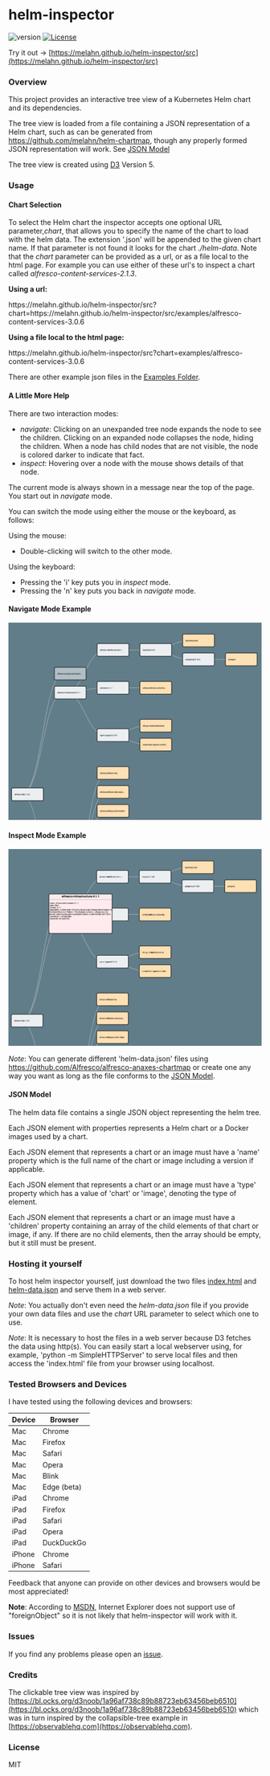 # helm-inspector
![version](https://img.shields.io/badge/version-1.0.0-green)
[![License](https://img.shields.io/badge/License-MIT-blue.svg)](https://opensource.org/licenses/MIT)

Try it out &#8594; [https://melahn.github.io/helm-inspector/src](https://melahn.github.io/helm-inspector/src) 

### Overview
This project provides an interactive tree view of a Kubernetes Helm chart and its dependencies.

The tree view is loaded from a file containing a JSON representation of a Helm chart,
such as can be generated from
https://github.com/melahn/helm-chartmap, though any properly formed JSON 
representation will work. See [JSON Model](#json-model)

The tree view is created using [D3](https://d3js.org/) Version 5.

### Usage

#### Chart Selection

To select the Helm chart the inspector accepts one optional URL parameter,*chart*, that allows you to specify the name of
the chart to load with the helm data. The extension '.json' will be appended to the given chart name. If that parameter is not found it looks for the chart *./helm-data*.
Note that the *chart* parameter can be provided as a url, or as a file local to the html page.  For example you can use either of these url's to inspect a
chart called *alfresco-content-services-2.1.3*.

**Using a url:** 

<div style="display: inline">https://melahn.github.io/helm-inspector/src?chart=https://melahn.github.io/helm-inspector/src/examples/alfresco-content-services-3.0.6</div>
<p></p>

**Using a file local to the html page:**

<div style="display: inline">https://melahn.github.io/helm-inspector/src?chart=examples/alfresco-content-services-3.0.6</div>
<p></p>

There are other example json files in the [Examples Folder](./src/examples).

#### A Little More Help

There are two interaction modes:
* *navigate*:  Clicking on an unexpanded tree node expands the node to see the children.
Clicking on an expanded node collapses the node, hiding the children.  When a node has 
child nodes that are not visible, the node is colored darker to indicate that fact.
* *inspect*: Hovering over a node with the mouse shows details of that node.

The current mode is always shown in a message near the top of the page. You start out in *navigate* mode.  

You can switch the mode using either the mouse or the keyboard, as follows:

Using the mouse: 
* Double-clicking will switch to the other mode.

Using the keyboard:
* Pressing the 'i' key puts you in *inspect* mode.  
* Pressing the 'n' key puts you back in *navigate* mode.

#### Navigate Mode Example
![Navigate Mode Example](./resources/navigate-mode-example.png)
#### Inspect Mode Example
![Inspect Mode Example](./resources/inspect-mode-example.png)

*Note*: You can generate different 'helm-data.json' files using https://github.com/Alfresco/alfresco-anaxes-chartmap
or create one any way you want as long as the file conforms to the [JSON Model](#json-model).

#### <a name="json-model"></a>JSON Model

The helm data file contains a single JSON object representing the helm tree.  

Each JSON element with properties represents a Helm chart or a Docker images used by a chart.

Each JSON element that represents a chart or an image must have a 'name' property which is
the full name of the chart or image including a version if applicable.

Each JSON element that represents a chart or an image must have a 'type' property which has a value
of 'chart' or 'image', denoting the type of element.

Each JSON element that represents a chart or an image must have a 'children' property containing 
an array of the child elements of that chart or image, if any.  If there are no child elements, then
the array should be empty, but it still must be present.

### Hosting it yourself
To host helm inspector yourself, just download the two files [index.html](./src/index.html)
and [helm-data.json](./src/helm-data.json) and serve them in a web server.  

*Note*:  You actually don't even
need the *helm-data.json* file if you provide your own data files and use the *chart* URL parameter to
select which one to use.

*Note*: It is necessary to host the files in a web server because D3 fetches the data using http(s).
You can easily start a local webserver 
using, for example, 'python -m SimpleHTTPServer' to serve local files
and then access the 'index.html' file from your browser using localhost.

### Tested Browsers and Devices
I have tested using the following devices and browsers:

| Device  | Browser |
| ------------- | ------------- |
| Mac  | Chrome  |
| Mac  | Firefox  |
| Mac  | Safari  |
| Mac  | Opera  |
| Mac  | Blink  |
| Mac  | Edge (beta)  |
| iPad  | Chrome  |
| iPad  | Firefox  |
| iPad  | Safari  |
| iPad  | Opera  |
| iPad  | DuckDuckGo  |
| iPhone  | Chrome  |
| iPhone  | Safari  |

Feedback that anyone can provide on other devices and browsers would be most appreciated!

**Note**: According to [MSDN](https://docs.microsoft.com/en-us/openspecs/ie_standards/ms-svg/56e6e04c-7c8c-44dd-8100-bd745ee42034), Internet
Explorer does not support use of "foreignObject" so it is not likely that helm-inspector will work with it.

### Issues
If you find any problems please open an [issue](https://github.com/melahn/helm-inspector/issues).

### Credits 
The clickable tree view was inspired by [https://bl.ocks.org/d3noob/1a96af738c89b88723eb63456beb6510](https://bl.ocks.org/d3noob/1a96af738c89b88723eb63456beb6510)
which was in turn inspired by the collapsible-tree example in [https://observablehq.com](https://observablehq.com).

### License
MIT
